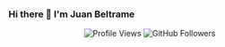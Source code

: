 ### Hi there 👋 I'm Juan Beltrame

<div align="center">
  <img src="https://komarev.com/ghpvc/?username=JuanBeltrame" alt="Profile Views" />
  <img src="https://img.shields.io/github/followers/JuanBeltrame?style=social" alt="GitHub Followers" />
</div>




<!--
**JuanBeltrame/JuanBeltrame** is a ✨ _special_ ✨ repository because its `README.md` (this file) appears on your GitHub profile.

Here are some ideas to get you started:

- 🔭 I’m currently working on ...
- 🌱 I’m currently learning ...
- 👯 I’m looking to collaborate on ...
- 🤔 I’m looking for help with ...
- 💬 Ask me about ...
- 📫 How to reach me: ...
- 😄 Pronouns: ...
- ⚡ Fun fact: ...
-->
